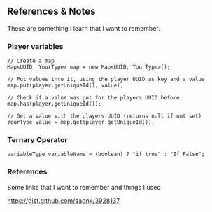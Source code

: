 
## References & Notes 
These are something I learn that I want to remember. 

### Player variables

    // Create a map
    Map<UUID, YourType> map = new Map<UUID, YourType>();

    // Put values into it, using the player UUID as key and a value
    map.put(player.getUniqueId(), value);

    // Check if a value was put for the players UUID before
    map.has(player.getUniqueId());

    // Get a value with the players UUID (returns null if not set)
    YourType value = map.get(player.getUniqueId());

### Ternary Operator
    variableType variableName = (boolean) ? "if true" : "If False";

### References
Some links that I want to remember and things I used

https://gist.github.com/aadnk/3928137

